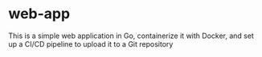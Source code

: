 # web-app
This is a simple web application in Go, containerize it with Docker, and set up a CI/CD pipeline to upload it to a Git repository
